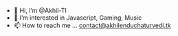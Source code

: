 - 👋 Hi, I’m @Akhil-TI
- 👀 I’m interested in Javascript, Gaming, Music
- 📫 How to reach me ... contact@akhilenduchaturvedi.tk

<!---
Akhil-TI/Akhil-TI is a ✨ special ✨ repository because its `README.md` (this file) appears on your GitHub profile.
You can click the Preview link to take a look at your changes.
--->
